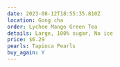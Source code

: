 ```yaml
---
date: 2023-08-12T18:55:35.810Z
location: Gong cha
order: Lychee Mango Green Tea
details: Large, 100% sugar, No ice
price: $6.29
pearls: Tapioca Pearls
buy_again: Y
---
```

